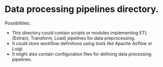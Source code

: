 # Data processing pipelines directory.

Possibilities:

- This directory could contain scripts or modules implementing ETL (Extract, Transform, Load) pipelines for data preprocessing.
- It could store workflow definitions using tools like Apache Airflow or Luigi.
- It might also contain configuration files for defining data processing pipelines.
